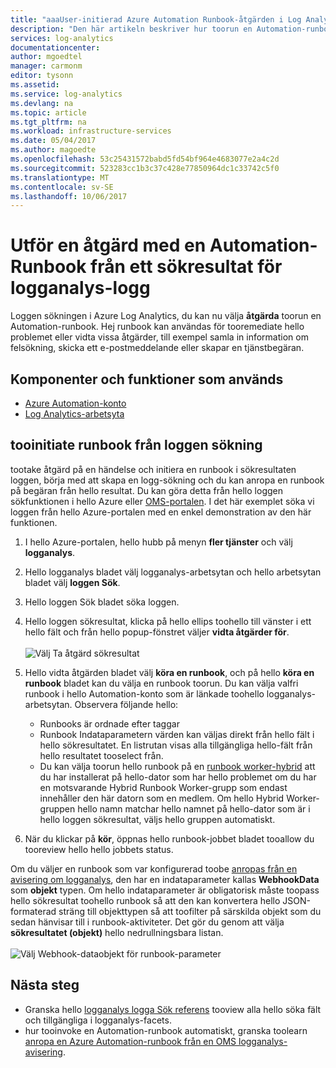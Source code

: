 ```yaml
---
title: "aaaUser-initierad Azure Automation Runbook-åtgärden i Log Analytics | Microsoft Docs"
description: "Den här artikeln beskriver hur toorun en Automation-runbook från en logganalys söka resultat på begäran."
services: log-analytics
documentationcenter: 
author: mgoedtel
manager: carmonm
editor: tysonn
ms.assetid: 
ms.service: log-analytics
ms.devlang: na
ms.topic: article
ms.tgt_pltfrm: na
ms.workload: infrastructure-services
ms.date: 05/04/2017
ms.author: magoedte
ms.openlocfilehash: 53c25431572babd5fd54bf964e4683077e2a4c2d
ms.sourcegitcommit: 523283cc1b3c37c428e77850964dc1c33742c5f0
ms.translationtype: MT
ms.contentlocale: sv-SE
ms.lasthandoff: 10/06/2017
---
```

# <a name="take-action-with-an-automation-runbook-from-a-log-analytics-log-search-result"></a>Utför en åtgärd med en Automation-Runbook från ett sökresultat för logganalys-logg

Loggen sökningen i Azure Log Analytics, du kan nu välja **åtgärda** toorun en Automation-runbook.  Hej runbook kan användas för tooremediate hello problemet eller vidta vissa åtgärder, till exempel samla in information om felsökning, skicka ett e-postmeddelande eller skapar en tjänstbegäran. 

## <a name="components-and-features-used"></a>Komponenter och funktioner som används
* [Azure Automation-konto](../automation/automation-offering-get-started.md)
* [Log Analytics-arbetsyta](../log-analytics/log-analytics-overview.md)

## <a name="tooinitiate-runbook-from-log-search"></a>tooinitiate runbook från loggen sökning

tootake åtgärd på en händelse och initiera en runbook i sökresultaten loggen, börja med att skapa en logg-sökning och du kan anropa en runbook på begäran från hello resultat.  Du kan göra detta från hello loggen sökfunktionen i hello Azure eller [OMS-portalen](../log-analytics/log-analytics-log-searches.md).  I det här exemplet söka vi loggen från hello Azure-portalen med en enkel demonstration av den här funktionen.

1. I hello Azure-portalen, hello hubb på menyn **fler tjänster** och välj **logganalys**.  
2. Hello logganalys bladet välj logganalys-arbetsytan och hello arbetsytan bladet välj **loggen Sök**.  
3. Hello loggen Sök bladet söka loggen.  
4. Hello loggen sökresultat, klicka på hello ellips toohello till vänster i ett hello fält och från hello popup-fönstret väljer **vidta åtgärder för**.<br><br> ![Välj Ta åtgärd sökresultat](./media/log-analytics-log-search-takeaction/log-search-takeaction-menuoption.png) 
5. Hello vidta åtgärden bladet välj **köra en runbook**, och på hello **köra en runbook** bladet kan du välja en runbook toorun.  Du kan välja valfri runbook i hello Automation-konto som är länkade toohello logganalys-arbetsytan.  Observera följande hello:

    * Runbooks är ordnade efter taggar
    * Runbook Indataparametern värden kan väljas direkt från hello fält i hello sökresultatet.  En listrutan visas alla tillgängliga hello-fält från hello resultatet tooselect från.  
    * Du kan välja toorun hello runbook på en [runbook worker-hybrid](../automation/automation-hybrid-runbook-worker.md) att du har installerat på hello-dator som har hello problemet om du har en motsvarande Hybrid Runbook Worker-grupp som endast innehåller den här datorn som en medlem.  Om hello Hybrid Worker-gruppen hello namn matchar hello namnet på hello-dator som är i hello loggen sökresultat, väljs hello gruppen automatiskt.    

6. När du klickar på **kör**, öppnas hello runbook-jobbet bladet tooallow du tooreview hello hello jobbets status.   

Om du väljer en runbook som var konfigurerad toobe [anropas från en avisering om logganalys](../automation/automation-invoke-runbook-from-omsla-alert.md), den har en indataparameter kallas **WebhookData** som **objekt** typen.  Om hello indataparameter är obligatorisk måste toopass hello sökresultat toohello runbook så att den kan konvertera hello JSON-formaterad sträng till objekttypen så att toofilter på särskilda objekt som du sedan hänvisar till i runbook-aktiviteter.  Det gör du genom att välja **sökresultatet (objekt)** hello nedrullningsbara listan.<br><br> ![Välj Webhook-dataobjekt för runbook-parameter](media/log-analytics-log-search-takeaction/select-runbook-and-properties.png)   
    
## <a name="next-steps"></a>Nästa steg

* Granska hello [logganalys logga Sök referens](log-analytics-search-reference.md) tooview alla hello söka fält och tillgängliga i logganalys-facets.
* hur tooinvoke en Automation-runbook automatiskt, granska toolearn [anropa en Azure Automation-runbook från en OMS logganalys-avisering](../automation/automation-invoke-runbook-from-omsla-alert.md).  
